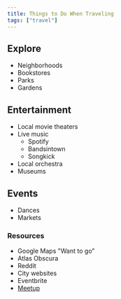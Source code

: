 ```yaml
---
title: Things to Do When Traveling
tags: ["travel"]
---
```


## Explore

- Neighborhoods
- Bookstores
- Parks
- Gardens

## Entertainment

- Local movie theaters
- Live music
	- Spotify
	- Bandsintown
	- Songkick
- Local orchestra
- Museums

## Events

- Dances
- Markets

### Resources

- Google Maps "Want to go"
- Atlas Obscura
- Reddit
- City websites
- Eventbrite
- [Meetup](https://www.meetup.com)
